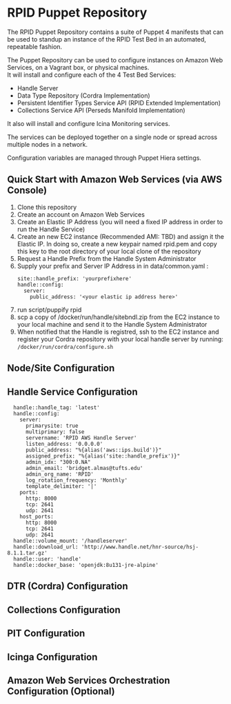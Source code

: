 # RPID Puppet Repository

The RPID Puppet Repository contains a suite of Puppet 4 manifests that can be used to standup an instance of the RPID Test Bed in an automated, repeatable fashion.

The Puppet Repository can be used to configure instances on Amazon Web Services, on a Vagrant box, or physical machines.  
It will install and configure each of the 4 Test Bed Services:

* Handle Server 
* Data Type Repository (Cordra Implementation)
* Persistent Identifier Types Service API (RPID Extended Implementation)
* Collections Service API (Perseds Manifold Implementation)

It also will install and configure Icina Monitoring services.

The services can be deployed together on a single node or spread across multiple nodes in a network.

Configuration variables are managed through Puppet Hiera settings.

## Quick Start with Amazon Web Services (via AWS Console)

1. Clone this repository
2. Create an account on Amazon Web Services
3. Create an Elastic IP Address (you will need a fixed IP address in order to run the Handle Service) 
4. Create an new EC2 instance (Recommended AMI: TBD) and assign it the Elastic IP. In doing so, create a new keypair named rpid.pem and copy this key to the root directory of your local clone of the repository
5. Request a Handle Prefix from the Handle System Administrator
6. Supply your prefix and Server IP Address in in data/common.yaml :
    ```
    site::handle_prefix: 'yourprefixhere'
    handle::config:
      server:
        public_address: '<your elastic ip address here>'
    ```
7. run script/puppify <elastic ip> rpid
8. scp a copy of /docker/run/handle/sitebndl.zip from the EC2 instance to your local machine and send it to the Handle System Administrator
9. When notified that the Handle is registred, ssh to the EC2 instance and register your Cordra repository with your local handle server by running:
   ```/docker/run/cordra/configure.sh```
   

## Node/Site Configuration

## Handle Service Configuration

```
  handle::handle_tag: 'latest'
  handle::config:
    server:
      primarysite: true
      multiprimary: false
      servername: 'RPID AWS Handle Server'
      listen_address: '0.0.0.0' 
      public_address: "%{alias('aws::ips.build')}"
      assigned_prefix: "%{alias('site::handle_prefix')}"
      admin_idx: "300:0.NA"
      admin_email: 'bridget.almas@tufts.edu'
      admin_org_name: 'RPID'
      log_rotation_frequency: 'Monthly'
      template_delimiter: '|'
    ports:
      http: 8000
      tcp: 2641
      udp: 2641
    host_ports:
      http: 8000
      tcp: 2641
      udp: 2641
  handle::volume_mount: '/handleserver'
  handle::download_url: 'http://www.handle.net/hnr-source/hsj-8.1.1.tar.gz'
  handle::user: 'handle'
  handle::docker_base: 'openjdk:8u131-jre-alpine'
```

## DTR (Cordra) Configuration

## Collections Configuration

## PIT Configuration

## Icinga Configuration 

## Amazon Web Services Orchestration Configuration (Optional)


